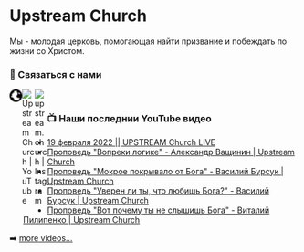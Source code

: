 # Upstream Church

Мы - молодая церковь, помогающая найти призвание и побеждать по жизни со Христом.

### 👥 Связаться с нами

[<img align="left" alt="upstream.life" width="22px" src="https://raw.githubusercontent.com/iconic/open-iconic/master/svg/globe.svg" />][website]
[<img align="left" alt="UpstreamChurch | YouTube" width="22px" src="https://cdn.jsdelivr.net/npm/simple-icons@v3/icons/youtube.svg" />][youtube]
[<img align="left" alt="upstream.church | Instagram" width="22px" src="https://cdn.jsdelivr.net/npm/simple-icons@v3/icons/instagram.svg" />][instagram]

<br />

### 📺 Наши последнии YouTube видео
<!-- YOUTUBE:START -->
- [19 февраля 2022 || UPSTREAM Church LIVE](https://www.youtube.com/watch?v=EkLb3efOcRc)
- [Проповедь &quot;Вопреки логике&quot; - Александр Ващинин | Upstream Church](https://www.youtube.com/watch?v=alG040m-KkQ)
- [Проповедь &quot;Мокрое покрывало от Бога&quot; - Василий Бурсук | Upstream Church](https://www.youtube.com/watch?v=8YQvSrzOGts)
- [Проповедь &quot;Уверен ли ты, что любишь Бога?&quot; - Василий Бурсук | Upstream Church](https://www.youtube.com/watch?v=2KqLWJDwAWM)
- [Проповедь &quot;Вот почему ты не слышишь Бога&quot; - Виталий Пилипенко | Upstream Church](https://www.youtube.com/watch?v=OuqUUYYF46w)
<!-- YOUTUBE:END -->

➡️ [more videos...](https://youtube.com/UpstreamChurch)

[website]: https://upstream.life/
[youtube]: https://youtube.com/UpstreamChurch
[instagram]: https://www.instagram.com/upstream.church
